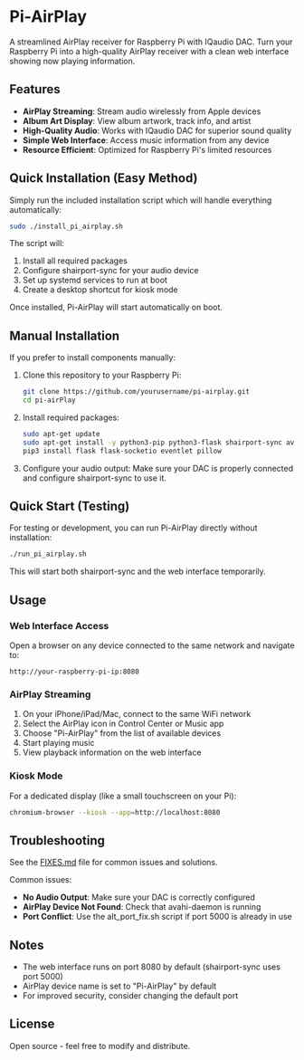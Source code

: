 # Pi-AirPlay

A streamlined AirPlay receiver for Raspberry Pi with IQaudio DAC. Turn your Raspberry Pi into a high-quality AirPlay receiver with a clean web interface showing now playing information.

## Features

* **AirPlay Streaming**: Stream audio wirelessly from Apple devices
* **Album Art Display**: View album artwork, track info, and artist
* **High-Quality Audio**: Works with IQaudio DAC for superior sound quality
* **Simple Web Interface**: Access music information from any device
* **Resource Efficient**: Optimized for Raspberry Pi's limited resources

## Quick Installation (Easy Method)

Simply run the included installation script which will handle everything automatically:

```bash
sudo ./install_pi_airplay.sh
```

The script will:
1. Install all required packages
2. Configure shairport-sync for your audio device
3. Set up systemd services to run at boot
4. Create a desktop shortcut for kiosk mode

Once installed, Pi-AirPlay will start automatically on boot.

## Manual Installation

If you prefer to install components manually:

1. Clone this repository to your Raspberry Pi:
   ```bash
   git clone https://github.com/yourusername/pi-airplay.git
   cd pi-airPlay
   ```

2. Install required packages:
   ```bash
   sudo apt-get update
   sudo apt-get install -y python3-pip python3-flask shairport-sync avahi-daemon
   pip3 install flask flask-socketio eventlet pillow
   ```

3. Configure your audio output:
   Make sure your DAC is properly connected and configure shairport-sync to use it.

## Quick Start (Testing)

For testing or development, you can run Pi-AirPlay directly without installation:

```bash
./run_pi_airplay.sh
```

This will start both shairport-sync and the web interface temporarily.

## Usage

### Web Interface Access

Open a browser on any device connected to the same network and navigate to:
```
http://your-raspberry-pi-ip:8080
```

### AirPlay Streaming

1. On your iPhone/iPad/Mac, connect to the same WiFi network
2. Select the AirPlay icon in Control Center or Music app
3. Choose "Pi-AirPlay" from the list of available devices
4. Start playing music
5. View playback information on the web interface

### Kiosk Mode

For a dedicated display (like a small touchscreen on your Pi):
```bash
chromium-browser --kiosk --app=http://localhost:8080
```

## Troubleshooting

See the [FIXES.md](FIXES.md) file for common issues and solutions.

Common issues:
* **No Audio Output**: Make sure your DAC is correctly configured
* **AirPlay Device Not Found**: Check that avahi-daemon is running
* **Port Conflict**: Use the alt_port_fix.sh script if port 5000 is already in use

## Notes

* The web interface runs on port 8080 by default (shairport-sync uses port 5000)
* AirPlay device name is set to "Pi-AirPlay" by default
* For improved security, consider changing the default port

## License

Open source - feel free to modify and distribute.